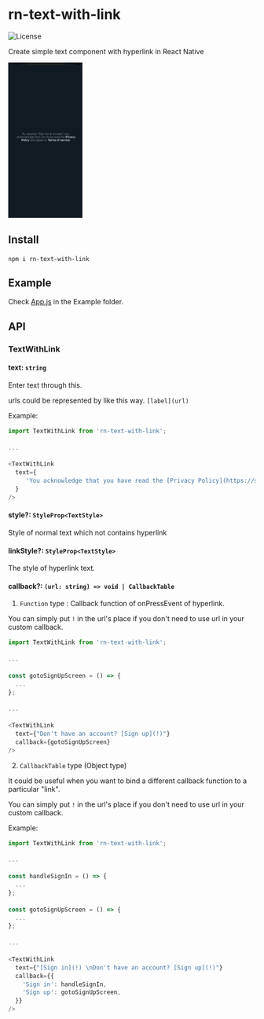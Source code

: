 # rn-text-with-link
<img src="https://img.shields.io/github/license/jopemachine/rn-text-with-link.svg" alt="License">

Create simple text component with hyperlink in React Native

<img src="./demo.gif" width="30%" height="30%">

## Install

```
npm i rn-text-with-link
```

## Example

Check [App.js](https://github.com/jopemachine/rn-text-with-link/blob/main/Example/App.js) in the Example folder.

## API

### TextWithLink

#### text: `string`

Enter text through this.

urls could be represented by like this way. `[label](url)`

Example:

```js
import TextWithLink from 'rn-text-with-link';

...

<TextWithLink
  text={
     'You acknowledge that you have read the [Privacy Policy](https://some_privacy_policy.com)'
  }
/>

```

#### style?: `StyleProp<TextStyle>`

Style of normal text which not contains hyperlink

#### linkStyle?: `StyleProp<TextStyle>`

The style of hyperlink text.

#### callback?: `(url: string) => void | CallbackTable`

1) `Function` type : Callback function of onPressEvent of hyperlink.

You can simply put `!` in the url's place if you don't need to use url in your custom callback.

```js
import TextWithLink from 'rn-text-with-link';

...

const gotoSignUpScreen = () => {
  ...
};

...

<TextWithLink
  text={"Don't have an account? [Sign up](!)"}
  callback={gotoSignUpScreen}
/>

```


2) `CallbackTable` type (Object type)

It could be useful when you want to bind a different callback function to a particular "link".

You can simply put `!` in the url's place if you don't need to use url in your custom callback.

Example:

```js
import TextWithLink from 'rn-text-with-link';

...

const handleSignIn = () => {
  ...
};

const gotoSignUpScreen = () => {
  ...
};

...

<TextWithLink
  text={"[Sign in](!) \nDon't have an account? [Sign up](!)"}
  callback={{
    'Sign in': handleSignIn,
    'Sign up': gotoSignUpScreen,
  }}
/>

```
